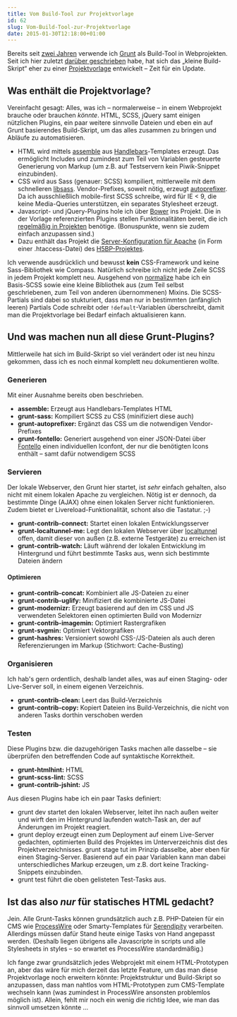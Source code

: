 ```yaml
---
title: Vom Build-Tool zur Projektvorlage
id: 62
slug: Vom-Build-Tool-zur-Projektvorlage
date: 2015-01-30T12:18:00+01:00
---
```


Bereits seit [zwei Jahren](/archiv/36/Mein-neues-Build-Tool-Grunt.html) verwende ich [Grunt](http://gruntjs.com) als Build-Tool in Webprojekten. Seit ich hier zuletzt [darüber geschrieben](/archiv/38/Build-Skript-Errata.html) habe, hat sich das „kleine Build-Skript“ eher zu einer [Projektvorlage](https://github.com/yellowled/yl-bp) entwickelt – Zeit für ein Update.

## Was enthält die Projektvorlage?

Vereinfacht gesagt: Alles, was ich – normalerweise – in einem Webprojekt brauche oder brauchen _könnte_. HTML, SCSS, jQuery samt einigen nützlichen Plugins, ein paar weitere sinnvolle Dateien und eben ein auf Grunt basierendes Build-Skript, um das alles zusammen zu bringen und Abläufe zu automatisieren.

-   HTML wird mittels [assemble](http://assemble.io) aus [Handlebars](http://handlebarsjs.com)\-Templates erzeugt. Das ermöglicht Includes und zumindest zum Teil von Variablen gesteuerte Generierung von Markup (um z.B. auf Testservern kein Piwik-Snippet einzubinden).
-   CSS wird aus Sass (genauer: SCSS) kompiliert, mittlerweile mit dem schnelleren [libsass](http://libsass.org). Vendor-Prefixes, soweit nötig, erzeugt [autoprefixer](https://github.com/nDmitry/grunt-autoprefixer). Da ich ausschließlich mobile-first SCSS schreibe, wird für IE < 9, die keine Media-Queries unterstützen, ein separates Stylesheet erzeugt.
-   Javascript- und jQuery-Plugins hole ich über [Bower](/archiv/46/Asset-Verwaltung-mit-Bower.html) ins Projekt. Die in der Vorlage referenzierten Plugins stellen Funktionalitäten bereit, die ich [regelmäßig in Projekten](/archiv/55/Mein-jQuery-Armeemesser.html) benötige. (Bonuspunkte, wenn sie zudem einfach anzupassen sind.)
-   Dazu enthält das Projekt die [Server-Konfiguration für Apache](https://github.com/h5bp/server-configs-apache) (in Form einer .htaccess-Datei) des [H5BP-Projektes](https://h5bp.github.io).

Ich verwende ausdrücklich und bewusst **kein** CSS-Framework und keine Sass-Bibliothek wie Compass. Natürlich schreibe ich nicht jede Zeile SCSS in jedem Projekt komplett neu. Ausgehend von [normalize](http://necolas.github.io/normalize.css/) habe ich ein Basis-SCSS sowie eine kleine Bibliothek aus (zum Teil selbst geschriebenen, zum Teil von anderen übernommenen) Mixins. Die SCSS-Partials sind dabei so stukturiert, dass man nur in bestimmten (anfänglich leeren) Partials Code schreibt oder `!default`\-Variablen überschreibt, damit man die Projektvorlage bei Bedarf einfach aktualisieren kann.

## Und was machen nun all diese Grunt-Plugins?

Mittlerweile hat sich im Build-Skript so viel verändert oder ist neu hinzu gekommen, dass ich es noch einmal komplett neu dokumentieren wollte.

### Generieren

Mit einer Ausnahme bereits oben beschrieben.

-   **assemble:** Erzeugt aus Handlebars-Templates HTML
-   **grunt-sass:** Kompiliert SCSS zu CSS (minifiziert diese auch)
-   **grunt-autoprefixer:** Ergänzt das CSS um die notwendigen Vendor-Prefixes
-   **grunt-fontello:** Generiert ausgehend von einer JSON-Datei über [Fontello](http://fontello.com) einen individuellen Iconfont, der nur die benötigten Icons enthält – samt dafür notwendigem SCSS

### Servieren

Der lokale Webserver, den Grunt hier startet, ist _sehr_ einfach gehalten, also nicht mit einem lokalen Apache zu vergleichen. Nötig ist er dennoch, da bestimmte Dinge (AJAX) ohne einen lokalen Server nicht funktionieren. Zudem bietet er Livereload-Funktionalität, schont also die Tastatur. ;-)

-   **grunt-contrib-connect:** Startet einen lokalen Entwicklungsserver
-   **grunt-localtunnel-me:** Legt den lokalen Webserver über [localtunnel](http://localtunnel.me) offen, damit dieser von außen (z.B. externe Testgeräte) zu erreichen ist
-   **grunt-contrib-watch:** Läuft während der lokalen Entwicklung im Hintergrund und führt bestimmte Tasks aus, wenn sich bestimmte Dateien ändern

#### Optimieren

-   **grunt-contrib-concat:** Kombiniert alle JS-Dateien zu einer
-   **grunt-contrib-uglify:** Minifiziert die kombinierte JS-Datei
-   **grunt-modernizr:** Erzeugt basierend auf den im CSS und JS verwendeten Selektoren einen optimierten Build von Modernizr
-   **grunt-contrib-imagemin:** Optimiert Rastergrafiken
-   **grunt-svgmin:** Optimiert Vektorgrafiken
-   **grunt-hashres:** Versioniert sowohl CSS-/JS-Dateien als auch deren Referenzierungen im Markup (Stichwort: Cache-Busting)

### Organisieren

Ich hab's gern ordentlich, deshalb landet alles, was auf einen Staging- oder Live-Server soll, in einem eigenen Verzeichnis.

-   **grunt-contrib-clean:** Leert das Build-Verzeichnis
-   **grunt-contrib-copy:** Kopiert Dateien ins Build-Verzeichnis, die nicht von anderen Tasks dorthin verschoben werden

### Testen

Diese Plugins bzw. die dazugehörigen Tasks machen alle dasselbe – sie überprüfen den betreffenden Code auf syntaktische Korrektheit.

-   **grunt-htmlhint:** HTML
-   **grunt-scss-lint:** SCSS
-   **grunt-contrib-jshint:** JS

Aus diesen Plugins habe ich ein paar Tasks definiert:

-   grunt dev startet den lokalen Webserver, leitet ihn nach außen weiter und wirft den im Hintergrund laufenden watch-Task an, der auf Änderungen im Projekt reagiert.
-   grunt deploy erzeugt einen zum Deployment auf einem Live-Server gedachten, optimierten Build des Projektes im Unterverzeichnis dist des Projektverzeichnisses. grunt stage tut im Prinzip dasselbe, aber eben für einen Staging-Server. Basierend auf ein paar Variablen kann man dabei unterschiedliches Markup erzeugen, um z.B. dort keine Tracking-Snippets einzubinden.
-   grunt test führt die oben gelisteten Test-Tasks aus.

## Ist das also _nur_ für statisches HTML gedacht?

Jein. Alle Grunt-Tasks können grundsätzlich auch z.B. PHP-Dateien für ein CMS wie [ProcessWire](http://processwire.com) oder Smarty-Templates für [Serendipity](http://s9y.org) verarbeiten. Allerdings müssen dafür Stand heute einige Tasks von Hand angepasst werden. (Deshalb liegen übrigens alle Javascripte in scripts und alle Stylesheets in styles – so erwartet es ProcessWire standardmäßig.)

Ich fange zwar grundsätzlich jedes Webprojekt mit einem HTML-Prototypen an, aber das wäre für mich derzeit das letzte Feature, um das man diese Projektvorlage noch erweitern könnte: Projektstruktur und Build-Skript so anzupassen, dass man nahtlos vom HTML-Prototypen zum CMS-Template wechseln kann (was zumindest in ProcessWire ansonsten problemlos möglich ist). Allein, fehlt mir noch ein wenig die richtig Idee, wie man das sinnvoll umsetzen könnte …
